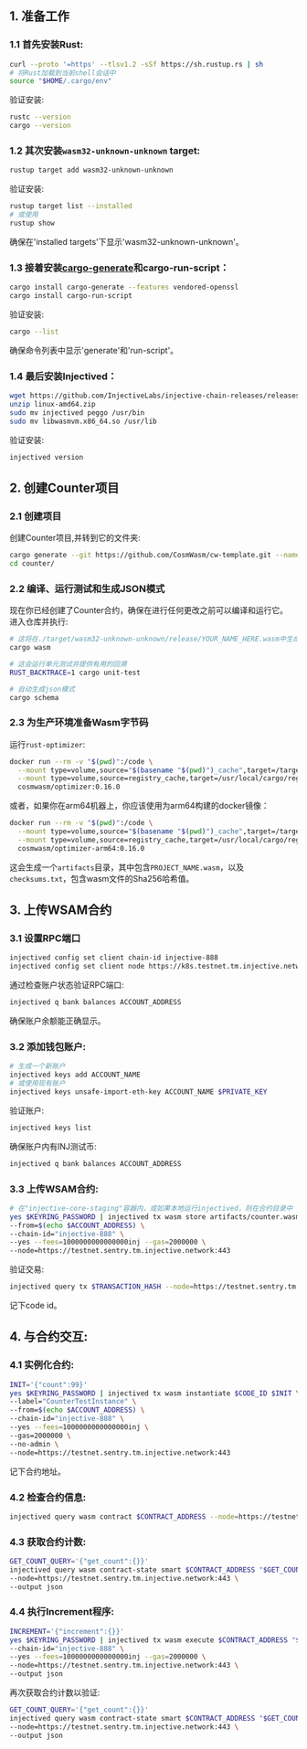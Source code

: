 ## 1. 准备工作

### 1.1 首先安装Rust:

```sh
curl --proto '=https' --tlsv1.2 -sSf https://sh.rustup.rs | sh
# 将Rust加载到当前shell会话中
source "$HOME/.cargo/env"
```

验证安装:

```sh
rustc --version
cargo --version
```

### 1.2 其次安装`wasm32-unknown-unknown` target:

```sh
rustup target add wasm32-unknown-unknown
```

验证安装:

```sh
rustup target list --installed
# 或使用
rustup show
```

确保在'installed targets'下显示'wasm32-unknown-unknown'。

### 1.3 接着安装[cargo-generate](https://github.com/ashleygwilliams/cargo-generate)和cargo-run-script：

```sh
cargo install cargo-generate --features vendored-openssl
cargo install cargo-run-script
```

验证安装:

```sh
cargo --list
```

确保命令列表中显示'generate'和'run-script'。

### 1.4 最后安装Injectived：

```sh
wget https://github.com/InjectiveLabs/injective-chain-releases/releases/download/v1.15.0-1748457819/linux-amd64.zip
unzip linux-amd64.zip
sudo mv injectived peggo /usr/bin
sudo mv libwasmvm.x86_64.so /usr/lib
```

验证安装:

```sh
injectived version
```

## 2. 创建Counter项目

### 2.1 创建项目

创建Counter项目,并转到它的文件夹:

```sh
cargo generate --git https://github.com/CosmWasm/cw-template.git --name counter
cd counter/
```

### 2.2 编译、运行测试和生成JSON模式

现在你已经创建了Counter合约，确保在进行任何更改之前可以编译和运行它。
进入仓库并执行:

```sh
# 这将在./target/wasm32-unknown-unknown/release/YOUR_NAME_HERE.wasm中生成wasm构建
cargo wasm

# 这会运行单元测试并提供有用的回溯
RUST_BACKTRACE=1 cargo unit-test

# 自动生成json模式
cargo schema
```

### 2.3 为生产环境准备Wasm字节码

运行`rust-optimizer`:

```sh
docker run --rm -v "$(pwd)":/code \
  --mount type=volume,source="$(basename "$(pwd)")_cache",target=/target \
  --mount type=volume,source=registry_cache,target=/usr/local/cargo/registry \
  cosmwasm/optimizer:0.16.0
```

或者，如果你在arm64机器上，你应该使用为arm64构建的docker镜像：

```sh
docker run --rm -v "$(pwd)":/code \
  --mount type=volume,source="$(basename "$(pwd)")_cache",target=/target \
  --mount type=volume,source=registry_cache,target=/usr/local/cargo/registry \
  cosmwasm/optimizer-arm64:0.16.0
```

这会生成一个`artifacts`目录，其中包含`PROJECT_NAME.wasm`，以及`checksums.txt`，包含wasm文件的Sha256哈希值。

## 3. 上传WSAM合约

### 3.1 设置RPC端口

```sh
injectived config set client chain-id injective-888
injectived config set client node https://k8s.testnet.tm.injective.network:443
```

通过检查账户状态验证RPC端口:

```sh
injectived q bank balances ACCOUNT_ADDRESS
```

确保账户余额能正确显示。

### 3.2 添加钱包账户:

```sh
# 生成一个新账户
injectived keys add ACCOUNT_NAME
# 或使用现有账户
injectived keys unsafe-import-eth-key ACCOUNT_NAME $PRIVATE_KEY
```

验证账户:

```sh
injectived keys list
```

确保账户内有INJ测试币:

```sh
injectived q bank balances ACCOUNT_ADDRESS
```

### 3.3 上传WSAM合约:

```sh
# 在"injective-core-staging"容器内，或如果本地运行injectived，则在合约目录中
yes $KEYRING_PASSWORD | injectived tx wasm store artifacts/counter.wasm \
--from=$(echo $ACCOUNT_ADDRESS) \
--chain-id="injective-888" \
--yes --fees=1000000000000000inj --gas=2000000 \
--node=https://testnet.sentry.tm.injective.network:443
```

验证交易:

```sh
injectived query tx $TRANSACTION_HASH --node=https://testnet.sentry.tm.injective.network:443
```

记下code id。

## 4. 与合约交互:

### 4.1 实例化合约:

```sh
INIT='{"count":99}'
yes $KEYRING_PASSWORD | injectived tx wasm instantiate $CODE_ID $INIT \
--label="CounterTestInstance" \
--from=$(echo $ACCOUNT_ADDRESS) \
--chain-id="injective-888" \
--yes --fees=1000000000000000inj \
--gas=2000000 \
--no-admin \
--node=https://testnet.sentry.tm.injective.network:443
```

记下合约地址。

### 4.2 检查合约信息:

```sh
injectived query wasm contract $CONTRACT_ADDRESS --node=https://testnet.sentry.tm.injective.network:443
```

### 4.3 获取合约计数:

```sh
GET_COUNT_QUERY='{"get_count":{}}'
injectived query wasm contract-state smart $CONTRACT_ADDRESS "$GET_COUNT_QUERY" \
--node=https://testnet.sentry.tm.injective.network:443 \
--output json
```

### 4.4 执行Increment程序:

```sh
INCREMENT='{"increment":{}}'
yes $KEYRING_PASSWORD | injectived tx wasm execute $CONTRACT_ADDRESS "$INCREMENT" --from=$(echo $ACCOUNT_ADDRESS) \
--chain-id="injective-888" \
--yes --fees=1000000000000000inj --gas=2000000 \
--node=https://testnet.sentry.tm.injective.network:443 \
--output json
```

再次获取合约计数以验证:

```sh
GET_COUNT_QUERY='{"get_count":{}}'
injectived query wasm contract-state smart $CONTRACT_ADDRESS "$GET_COUNT_QUERY" \
--node=https://testnet.sentry.tm.injective.network:443 \
--output json
```